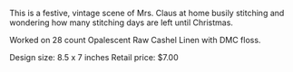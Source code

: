 This is a festive, vintage scene of Mrs. Claus at
home busily stitching and wondering how many
stitching days are left until Christmas.

Worked on 28 count Opalescent Raw Cashel
Linen with DMC floss.

Design size: 8.5 x 7 inches
Retail price: $7.00
